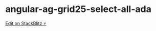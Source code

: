 # angular-ag-grid25-select-all-ada

[Edit on StackBlitz ⚡️](https://stackblitz.com/edit/angular-ag-grid25-select-all-ada)
